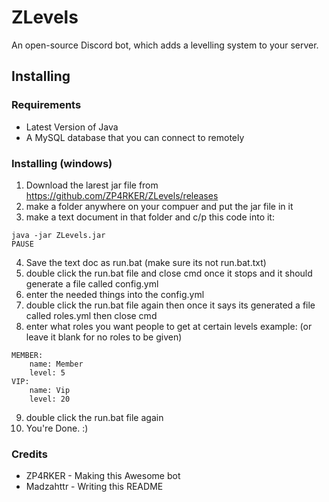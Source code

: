 # ZLevels
An open-source Discord bot, which adds a levelling system to your server.

## Installing

### Requirements
* Latest Version of Java
* A MySQL database that you can connect to remotely

### Installing (windows)
1. Download the larest jar file from https://github.com/ZP4RKER/ZLevels/releases
2. make a folder anywhere on your compuer and put the jar file in it
3. make a text document in that folder and c/p this code into it:
```batch
java -jar ZLevels.jar
PAUSE
```
4. Save the text doc as run.bat (make sure its not run.bat.txt)
5. double click the run.bat file and close cmd once it stops and it should generate a file called config.yml
6. enter the needed things into the config.yml
7. double click the run.bat file again then once it says its generated a file called roles.yml then close cmd
8. enter what roles you want people to get at certain levels example: (or leave it blank for no roles to be given)
```ymal
MEMBER:
    name: Member
    level: 5
VIP:
    name: Vip
    level: 20
```
9. double click the run.bat file again
10. You're Done. :)

### Credits
* ZP4RKER - Making this Awesome bot
* Madzahttr - Writing this README

